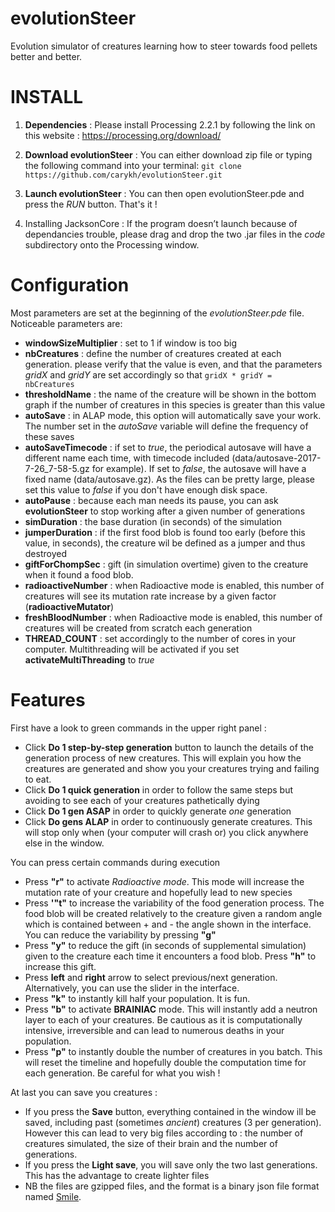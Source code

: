 # evolutionSteer
Evolution simulator of creatures learning how to steer towards food pellets better and better.

# INSTALL

1. **Dependencies** :
Please install Processing 2.2.1 by following the link on this website : https://processing.org/download/

2. **Download evolutionSteer** : 
You can either download zip file or typing the following command into your terminal: `git clone https://github.com/carykh/evolutionSteer.git`

3. **Launch evolutionSteer** :
You can then open evolutionSteer.pde and press the *RUN* button. That's it !

4. Installing JacksonCore :
If the program doesn’t launch because of dependancies trouble, please drag and drop the two .jar files in the *code* subdirectory onto the Processing window.

# Configuration

Most parameters are set at the beginning of the *evolutionSteer.pde* file. Noticeable parameters are:

* **windowSizeMultiplier** : set to 1 if window is too big 
* **nbCreatures** : define the number of creatures created at each generation. please verify that the value is even, and that the parameters *gridX* and *gridY* are set accordingly so that `gridX * gridY = nbCreatures`
* **thresholdName** : the name of the creature will be shown in the bottom graph if the number of creatures in this species is greater than this value
* **autoSave** : in ALAP mode, this option will automatically save your work. The number set in the *autoSave* variable will define the frequency of these saves
* **autoSaveTimecode** : if set to *true*, the periodical autosave will have a different name each time, with timecode included (data/autosave-2017-7-26_7-58-5.gz for example). If set to *false*, the autosave will have a fixed name (data/autosave.gz). As the files can be pretty large, please set this value to *false* if you don't have enough disk space.
* **autoPause** : because each man needs its pause, you can ask **evolutionSteer** to stop working after a given number of generations
* **simDuration** : the base duration (in seconds) of the simulation
* **jumperDuration** : if the first food blob is found too early (before this value, in seconds), the creature wil be defined as a jumper and thus destroyed
* **giftForChompSec** : gift (in simulation overtime) given to the creature when it found a food blob.
* **radioactiveNumber** : when Radioactive mode is enabled, this number of creatures will see its mutation rate increase by a given factor (**radioactiveMutator**)
* **freshBloodNumber** : when Radioactive mode is enabled, this number of creatures will be created from scratch each generation
* **THREAD_COUNT** : set accordingly to the number of cores in your computer. Multithreading will be activated if you set **activateMultiThreading** to *true*

# Features

First have a look to green commands in the upper right panel :

* Click **Do 1 step-by-step generation** button to launch the details of the generation process of new creatures. This will explain you how the creatures are generated and show you your creatures trying and failing to eat.
* Click **Do 1 quick generation** in order to follow the same steps but avoiding to see each of your creatures pathetically dying
* Click **Do 1 gen ASAP** in order to quickly generate *one* generation
* Click **Do gens ALAP** in order to continuously generate creatures. This will stop only when (your computer will crash or) you click anywhere else in the window.

You can press certain commands during execution

* Press **"r"** to activate *Radioactive mode*. This mode will increase the mutation rate of your creature and hopefully lead to new species
* Press **'"t"** to increase the variability of the food generation process. The food blob will be created relatively to the creature given a random angle which is contained between + and - the angle shown in the interface. You can reduce the variability by pressing **"g"**
* Press **"y"** to reduce the gift (in seconds of supplemental simulation) given to the creature each time it encounters a food blob. Press **"h"** to increase this gift.
* Press **left** and **right** arrow to select previous/next generation. Alternatively, you can use the slider in the interface.
* Press **"k"** to instantly kill half your population. It is fun.
* Press **"b"** to activate **BRAINIAC** mode. This will instantly add a neutron layer to each of your creatures. Be cautious as it is computationally intensive, irreversible and can lead to numerous deaths in your population.
* Press **"p"** to instantly double the number of creatures in you batch. This will reset the timeline and hopefully double the computation time for each generation. Be careful for what you wish !

At last you can save you creatures :

* If you press the **Save** button, everything contained in the window ill be saved, including past (sometimes *ancient*) creatures (3 per generation). However this can lead to very big files according to : the number of creatures simulated, the size of their brain and the number of generations.
* If you press the **Light save**, you will save only the two last generations. This has the advantage to create lighter files
* NB the files are gzipped files, and the format is a binary json file format named [Smile](https://en.wikipedia.org/wiki/Smile_(data_interchange_format)).